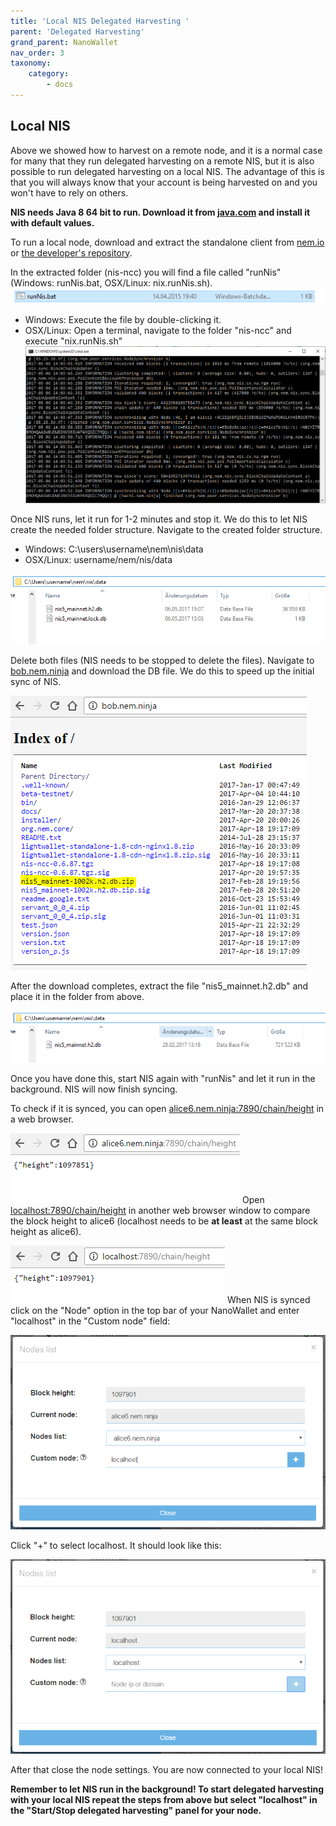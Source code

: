 ```yaml
---
title: 'Local NIS Delegated Harvesting '
parent: 'Delegated Harvesting'
grand_parent: NanoWallet
nav_order: 3
taxonomy:
    category:
        - docs
---
```


## Local NIS
Above we showed how to harvest on a remote node, and it is a normal case for many that they run delegated harvesting on a remote NIS, but it is also possible to run delegated harvesting on a local NIS. The advantage of this is that you will always know that your account is being harvested on and you won't have to rely on others. 

**NIS needs Java 8 64 bit to run. Download it from [java.com](https://www.java.com/en/download/manual.jsp) and install it with default values.**

To run a local node, download and extract the standalone client from [nem.io](https://www.nem.io/install.html) or [the developer's repository](http://bob.nem.ninja/). 

In the extracted folder (nis-ncc) you will find a file called "runNis" (Windows: runNis.bat, OSX/Linux: nix.runNis.sh).
![](bWxx446.png)

* Windows: Execute the file by double-clicking it.
* OSX/Linux: Open a terminal, navigate to the folder "nis-ncc" and execute "nix.runNis.sh"
![](Kyxq1JQ.png)

Once NIS runs, let it run for 1-2 minutes and stop it. We do this to let NIS create the needed folder structure.
Navigate to the created folder structure.
* Windows: C:\users\username\nem\nis\data
* OSX/Linux: username/nem/nis/data

![](AxmeKzJ.png)

Delete both files (NIS needs to be stopped to delete the files).
Navigate to [bob.nem.ninja](http://bob.nem.ninja) and download the DB file. We do this to speed up the initial sync of NIS.

![](OgDXINY.png)

After the download completes, extract the file "nis5_mainnet.h2.db" and place it in the folder from above.

![](07BRFsT.png)

Once you have done this, start NIS again with "runNis" and let it run in the background. NIS will now finish syncing. 

To check if it is synced, you can open [alice6.nem.ninja:7890/chain/height](http://alice6.nem.ninja:7890/chain/height) in a web browser.

![](wsHNbpH.png)
Open [localhost:7890/chain/height](http://localhost:7890/chain/height) in another web browser window to compare the block height to alice6 (localhost needs to be **at least** at the same block height as alice6).

![](tSPBSmV.png)
When NIS is synced click on the "Node" option in the top bar of your NanoWallet and enter "localhost" in the "Custom node" field:

![](FOCnNnL.png)

Click "+" to select localhost. It should look like this:

![](bAxJYKP.png)

After that close the node settings. 
You are now connected to your local NIS!

**Remember to let NIS run in the background!
To start delegated harvesting with your local NIS repeat the steps from above but select "localhost" in the "Start/Stop delegated harvesting" panel for your node.**
